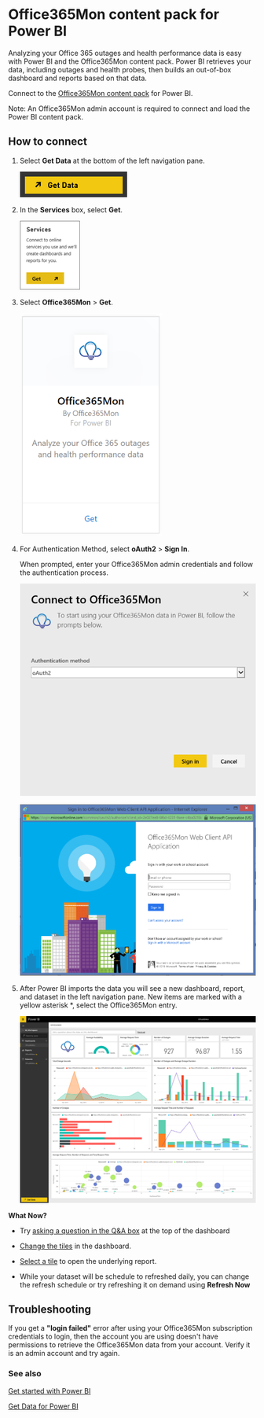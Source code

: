 ﻿<properties 
   pageTitle="Office365Mon content pack"
   description="Office365Mon content pack for Power BI"
   services="powerbi" 
   documentationCenter="" 
   authors="theresapalmer" 
   manager="mblythe" 
   backup=""
   editor=""
   tags=""
   qualityFocus="no"
   qualityDate=""/>
 
<tags
   ms.service="powerbi"
   ms.devlang="NA"
   ms.topic="article"
   ms.tgt_pltfrm="NA"
   ms.workload="powerbi"
   ms.date="08/29/2016"
   ms.author="tpalmer"/>
   
# Office365Mon content pack for Power&nbsp;BI

Analyzing your Office 365 outages and health performance data is easy with Power BI and the Office365Mon content pack. Power BI retrieves your data, including outages and health probes, then builds an out-of-box dashboard and reports based on that data.

Connect to the [Office365Mon content pack](https://app.powerbi.com/groups/me/getdata/services/office365mon) for Power BI.

Note: An Office365Mon admin account is required to connect and load the Power BI content pack.

## How to connect

1.  Select **Get Data** at the bottom of the left navigation pane.

	![](media/powerbi-content-pack-office365mon/PBI_GetData.png)

2.  In the **Services** box, select **Get**.

	![](media/powerbi-content-pack-office365mon/PBI_GetServices.png) 

3.  Select **Office365Mon** \> **Get**.

	![](media/powerbi-content-pack-office365mon/o365mon.png)

4.  For Authentication Method, select **oAuth2** \> **Sign In**.

	When prompted, enter your Office365Mon admin credentials and follow the authentication process.

	![](media/powerbi-content-pack-office365mon/creds.png)
    
    ![](media/powerbi-content-pack-office365mon/creds2.png)

6.  After Power BI imports the data you will see a new dashboard, report, and dataset in the left navigation pane. New items are marked with a yellow asterisk \*, select the Office365Mon entry.

	![](media/powerbi-content-pack-office365mon/dashboard4.png)


**What Now?**

- Try [asking a question in the Q&A box](powerbi-service-q-and-a.md) at the top of the dashboard

- [Change the tiles](powerbi-service-edit-a-tile-in-a-dashboard.md) in the dashboard.

- [Select a tile](powerbi-service-dashboard-tiles.md) to open the underlying report.

- While your dataset will be schedule to refreshed daily, you can change the refresh schedule or try refreshing it on demand using **Refresh Now**


## Troubleshooting

If you get a **"login failed"** error after using your Office365Mon subscription credentials to login, then the account you are using doesn't have permissions to retrieve the Office365Mon data from your account. Verify it is an admin account and try again.


### See also

[Get started with Power BI](powerbi-service-get-started.md)

[Get Data for Power BI](powerbi-service-get-data.md)

